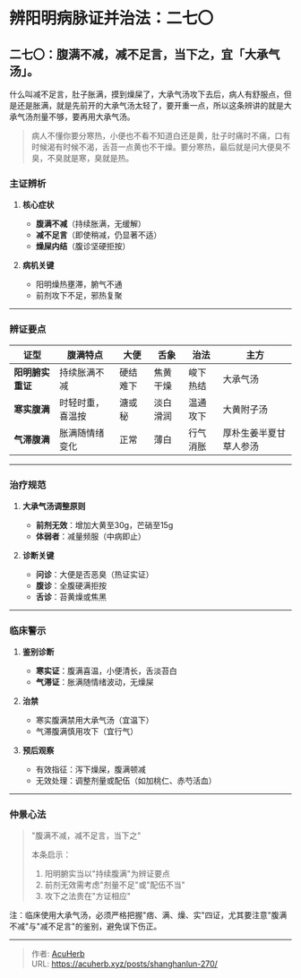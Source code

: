 # 辨阳明病脉证并治法：二七〇


## 二七〇：腹满不减，减不足言，当下之，宜「大承气汤」。

<!--more-->

什么叫减不足言，肚子胀满，摸到燥屎了，大承气汤攻下去后，病人有舒服点，但是还是胀满，就是先前开的大承气汤太轻了，要开重一点，所以这条辨讲的就是大承气汤剂量不够，要再用大承气汤。

> 病人不懂你要分寒热，小便也不看不知道白还是黄，肚子时痛时不痛，口有时候渴有时候不渴，舌苔一点黄也不干燥。要分寒热，最后就是问大便臭不臭，不臭就是寒，臭就是热。

### **主证辨析**  
1. **核心症状**  
   - **腹满不减**（持续胀满，无缓解）  
   - **减不足言**（即使稍减，仍显著不适）  
   - **燥屎内结**（腹诊坚硬拒按）  

2. **病机关键**  
   - 阳明燥热壅滞，腑气不通  
   - 前剂攻下不足，邪热复聚  

---

### **辨证要点**  
| **证型**         | **腹满特点**       | **大便** | **舌象**   | **治法**       | **主方**     |  
|-------------------|--------------------|----------|------------|----------------|--------------|  
| **阳明腑实重证** | 持续胀满不减       | 硬结难下 | 焦黄干燥   | 峻下热结       | 大承气汤     |  
| **寒实腹满**     | 时轻时重，喜温按  | 溏或秘   | 淡白滑润   | 温通攻下       | 大黄附子汤   |  
| **气滞腹满**     | 胀满随情绪变化    | 正常     | 薄白       | 行气消胀       | 厚朴生姜半夏甘草人参汤 |  

---

### **治疗规范**  
1. **大承气汤调整原则**  
   - **前剂无效**：增加大黄至30g，芒硝至15g  
   - **体弱者**：减量频服（中病即止）  

2. **诊断关键**  
   - **问诊**：大便是否恶臭（热证实证）  
   - **腹诊**：全腹硬满拒按  
   - **舌诊**：苔黄燥或焦黑  

---

### **临床警示**  
1. **鉴别诊断**  
   - **寒实证**：腹满喜温，小便清长，舌淡苔白  
   - **气滞证**：胀满随情绪波动，无燥屎  

2. **治禁**  
   - 寒实腹满禁用大承气汤（宜温下）  
   - 气滞腹满慎用攻下（宜行气）  

3. **预后观察**  
   - 有效指征：泻下燥屎，腹满顿减  
   - 无效处理：调整剂量或配伍（如加桃仁、赤芍活血）  

---

### **仲景心法**  
> "腹满不减，减不足言，当下之"  
>   
> 本条启示：  
> 1. 阳明腑实当以"持续腹满"为辨证要点  
> 2. 前剂无效需考虑"剂量不足"或"配伍不当"  
> 3. 攻下之法贵在"方证相应"  

注：临床使用大承气汤，必须严格把握"痞、满、燥、实"四证，尤其要注意"腹满不减"与"减不足言"的鉴别，避免误下伤正。

---

> 作者: [AcuHerb](https://acuherb.xyz)  
> URL: https://acuherb.xyz/posts/shanghanlun-270/  

